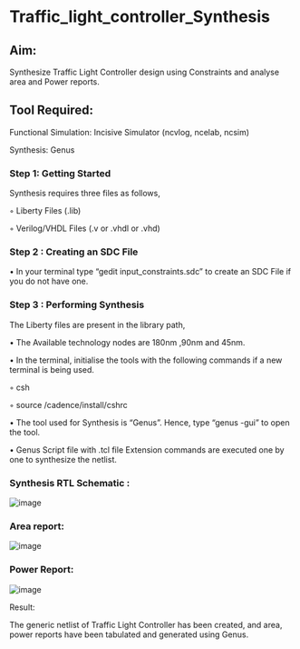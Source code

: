 # Traffic_light_controller_Synthesis

## Aim:

Synthesize Traffic Light Controller design using Constraints and analyse area and Power reports.

## Tool Required:

Functional Simulation: Incisive Simulator (ncvlog, ncelab, ncsim)

Synthesis: Genus

### Step 1: Getting Started

Synthesis requires three files as follows,

◦ Liberty Files (.lib)

◦ Verilog/VHDL Files (.v or .vhdl or .vhd)

### Step 2 : Creating an SDC File

•	In your terminal type “gedit input_constraints.sdc” to create an SDC File if you do not have one.

### Step 3 : Performing Synthesis

The Liberty files are present in the library path,

• The Available technology nodes are 180nm ,90nm and 45nm.

• In the terminal, initialise the tools with the following commands if a new terminal is being used.

◦ csh

◦ source /cadence/install/cshrc

• The tool used for Synthesis is “Genus”. Hence, type “genus -gui” to open the tool.

• Genus Script file with .tcl file Extension commands are executed one by one to synthesize the netlist.

### Synthesis RTL Schematic :
![image](https://github.com/user-attachments/assets/aa77d166-74ab-4981-a190-95915f1b36df)

### Area report:
![image](https://github.com/user-attachments/assets/26d6904b-f544-4e89-8582-7be035737b4f)

### Power Report:
![image](https://github.com/user-attachments/assets/a3402318-e5b2-4290-a1a1-1f367adbc805)

Result:

The generic netlist of Traffic Light Controller has been created, and area, power reports have been tabulated and generated using Genus.
